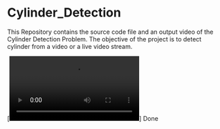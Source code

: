# Cylinder_Detection
This Repository contains the source code file and an output video of the Cylinder Detection Problem. The objective of the project is to detect cylinder from a video or a live video stream. 

[<video src="https://github.com/Pratham-Pandey/Cylinder_Detection/blob/main/Detecting%20Cylinder.mp4"></video>]
Done
